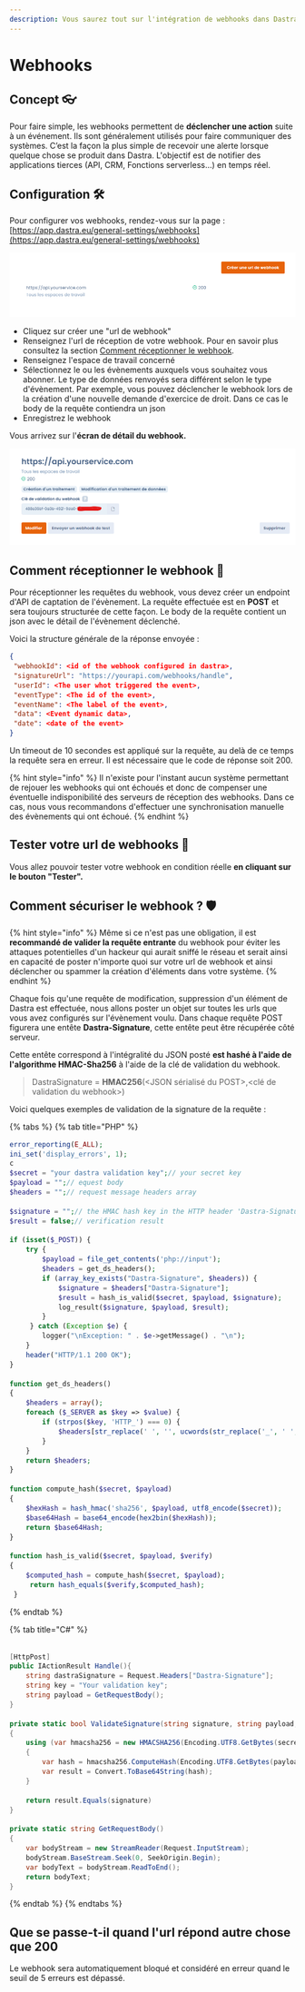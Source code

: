 ```yaml
---
description: Vous saurez tout sur l'intégration de webhooks dans Dastra
---
```


# Webhooks

## Concept 👓

Pour faire simple, les webhooks permettent de **déclencher une action** suite à un événement. Ils sont généralement utilisés pour faire communiquer des systèmes. C’est la façon la plus simple de recevoir une alerte lorsque quelque chose se produit dans Dastra. L'objectif est de notifier des applications tierces (API, CRM, Fonctions serverless...) en temps réel.



## Configuration 🛠️

Pour configurer vos webhooks, rendez-vous sur la page : [https://app.dastra.eu/general-settings/webhooks](https://app.dastra.eu/general-settings/webhooks)

![](<../../.gitbook/assets/image (252) (1) (1).png>)

* Cliquez sur créer une "url de webhook"
* Renseignez l'url de réception de votre webhook. Pour en savoir plus consultez la section [Comment réceptionner le webhook](webhooks.md#undefined).
* Renseignez l'espace de travail concerné
* Sélectionnez le ou les évènements auxquels vous souhaitez vous abonner. Le type de données renvoyés sera différent selon le type d'évènement. Par exemple, vous pouvez déclencher le webhook lors de la création d'une nouvelle demande d'exercice de droit. Dans ce cas le body de la requête contiendra un json
* Enregistrez le webhook

Vous arrivez sur l'**écran de détail du webhook.**

![](<../../.gitbook/assets/image (254) (1).png>)

## Comment réceptionner le webhook 🛬

Pour réceptionner les requêtes du webhook, vous devez créer un endpoint d'API de captation de l'évènement. La requête effectuée est en **POST** et sera toujours structurée de cette façon. Le body de la requête contient un json avec le détail de l'évènement déclenché.

Voici la structure générale de la réponse envoyée :&#x20;

```json
{
 "webhookId": <id of the webhook configured in dastra>,
 "signatureUrl": "https://yourapi.com/webhooks/handle",
 "userId": <The user whot triggered the event>,
 "eventType": <The id of the event>,
 "eventName": <The label of the event>,
 "data": <Event dynamic data>,
 "date": <date of the event>
} 
```

Un timeout de 10 secondes est appliqué sur la requête, au delà de ce temps la requête sera en erreur. Il est nécessaire que le code de réponse soit 200.&#x20;

{% hint style="info" %}
Il n'existe pour l'instant aucun système permettant de rejouer les webhooks qui ont échoués et donc de compenser une éventuelle indisponibilité des serveurs de réception des webhooks. Dans ce cas, nous vous recommandons d'effectuer une synchronisation manuelle des évènements qui ont échoué.
{% endhint %}

## Tester votre url de webhooks 🧪

Vous allez pouvoir tester votre webhook en condition réelle **en cliquant sur le bouton "Tester".**



## Comment sécuriser le webhook ? 🛡️

{% hint style="info" %}
Même si ce n'est pas une obligation, il est **recommandé de valider la requête entrante** du webhook pour éviter les attaques potentielles d'un hackeur qui aurait sniffé le réseau et serait ainsi en capacité de poster n'importe quoi sur votre url de webhook et ainsi déclencher ou spammer la création d'éléments dans votre système.
{% endhint %}

Chaque fois qu'une requête de modification, suppression d'un élément de Dastra est effectuée, nous allons poster un objet sur toutes les urls que vous avez configurés sur l'évènement voulu. Dans chaque requête POST figurera une entête **Dastra-Signature**, cette entête peut être récupérée côté serveur.&#x20;

Cette entête correspond à l'intégralité du JSON posté **est hashé à l'aide de l'algorithme HMAC-Sha256** à l'aide de la clé de validation du webhook.

> DastraSignature = **HMAC256**(\<JSON sérialisé du POST>,\<clé de validation du webhook>)

Voici quelques exemples de validation de la signature de la requête :

{% tabs %}
{% tab title="PHP" %}
```php
error_reporting(E_ALL);
ini_set('display_errors', 1); 
c
$secret = "your dastra validation key";// your secret key
$payload = "";// equest body
$headers = "";// request message headers array

$signature = "";// the HMAC hash key in the HTTP header 'Dastra-Signature'
$result = false;// verification result

if (isset($_POST)) {
    try {
        $payload = file_get_contents('php://input');
        $headers = get_ds_headers();
        if (array_key_exists("Dastra-Signature", $headers)) {
            $signature = $headers["Dastra-Signature"];
            $result = hash_is_valid($secret, $payload, $signature);
            log_result($signature, $payload, $result);
        }
     } catch (Exception $e) {
        logger("\nException: " . $e->getMessage() . "\n");
    }
    header("HTTP/1.1 200 OK");
}

function get_ds_headers()
{
    $headers = array();
    foreach ($_SERVER as $key => $value) {
        if (strpos($key, 'HTTP_') === 0) {
            $headers[str_replace(' ', '', ucwords(str_replace('_', ' ', strtolower(substr($key, 5)))))] = $value;
        }
    }
    return $headers;
}
 
function compute_hash($secret, $payload)
{
    $hexHash = hash_hmac('sha256', $payload, utf8_encode($secret));
    $base64Hash = base64_encode(hex2bin($hexHash));
    return $base64Hash;
}
 
function hash_is_valid($secret, $payload, $verify)
{
    $computed_hash = compute_hash($secret, $payload);
     return hash_equals($verify,$computed_hash);
 }
```
{% endtab %}

{% tab title="C#" %}
```csharp

[HttpPost]
public IActionResult Handle(){
    string dastraSignature = Request.Headers["Dastra-Signature"];
    string key = "Your validation key";
    string payload = GetRequestBody();
}

private static bool ValidateSignature(string signature, string payload, string secret)
{
    using (var hmacsha256 = new HMACSHA256(Encoding.UTF8.GetBytes(secret)))
    {
        var hash = hmacsha256.ComputeHash(Encoding.UTF8.GetBytes(payload));
        var result = Convert.ToBase64String(hash);
    }
    
    return result.Equals(signature)
}

private static string GetRequestBody()
{
    var bodyStream = new StreamReader(Request.InputStream);
    bodyStream.BaseStream.Seek(0, SeekOrigin.Begin);
    var bodyText = bodyStream.ReadToEnd();
    return bodyText;
}
```
{% endtab %}
{% endtabs %}

## Que se passe-t-il quand l'url répond autre chose que 200

Le webhook sera automatiquement bloqué et considéré en erreur quand le seuil de 5 erreurs est dépassé.
